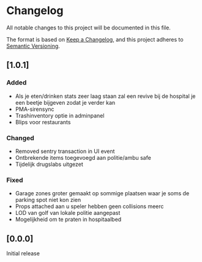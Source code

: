 # Changelog

All notable changes to this project will be documented in this file.

The format is based on [Keep a Changelog](https://keepachangelog.com/en/1.0.0/),
and this project adheres to [Semantic Versioning](https://semver.org/spec/v2.0.0.html).

## [1.0.1]

### Added

- Als je eten/drinken stats zeer laag staan zal een revive bij de hospital je een beetje bijgeven zodat je verder kan
- PMA-sirensync
- Trashinventory optie in adminpanel
- Blips voor restaurants


### Changed

- Removed sentry transaction in UI event
- Ontbrekende items toegevoegd aan politie/ambu safe
- Tijdelijk drugslabs uitgezet

### Fixed

- Garage zones groter gemaakt op sommige plaatsen waar je soms de parking spot niet kon zien
- Props attached aan u speler hebben geen collisions meerc
- LOD van golf van lokale politie aangepast
- Mogelijkheid om te praten in hospitaalbed


## [0.0.0]

Initial release